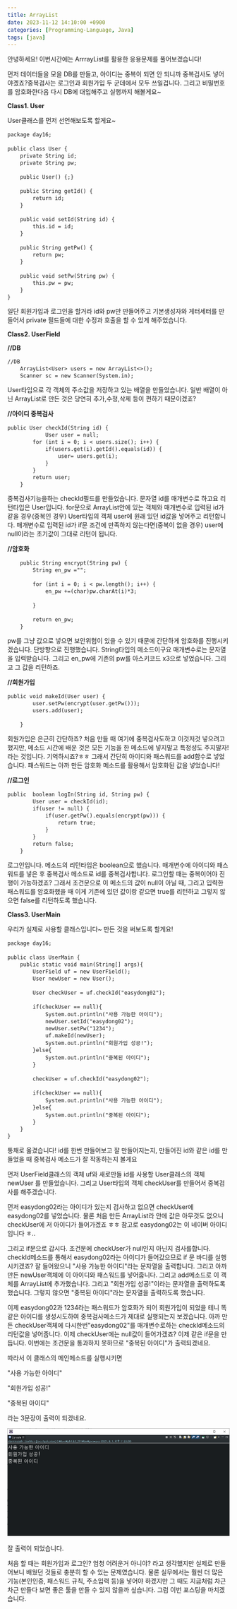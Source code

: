 ```yaml
---
title: ArrayList
date: 2023-11-12 14:10:00 +0900
categories: [Programming-Language, Java]
tags: [java]
---
```



안녕하세요! 이번시간에는 ArrrayList를 활용한 응용문제를 풀어보겠습니다!

먼저 데이터들을 모을 DB를 만들고, 아이디는 중복이 되면 안 되니까 중복검사도 넣어야겠죠?중복검사는 로그인과 회원가입 두 군데에서 모두 쓰일겁니다. 그리고 비밀번호를 암호화한다음 다시 DB에 대입해주고 실행까지 해볼게요~

**Class1. User**

User클래스를 먼저 선언해보도록 할게요~

```
package day16;

public class User {
	private String id;
	private String pw;
	
	public User() {;}

	public String getId() {
		return id;
	}

	public void setId(String id) {
		this.id = id;
	}

	public String getPw() {
		return pw;
	}

	public void setPw(String pw) {
		this.pw = pw;
	}
}
```

일단 회원가입과 로그인을 할거라 id와 pw만 만들어주고 기본생성자와 게터세터를 만들어서 private 필드들에 대한 수정과 호출을 할 수 있게 해주었습니다.

**Class2. UserField**

**//DB**

```
//DB
	ArrayList<User> users = new ArrayList<>();
	Scanner sc = new Scanner(System.in);
```

User타입으로 각 객체의 주소값을 저장하고 있는 배열을 만들었습니다. 일반 배열이 아닌 ArrayList로 만든 것은 당연히 추가,수정,삭제 등이 편하기 때문이겠죠?

**//아이디 중복검사**

```
public User checkId(String id) {
			User user = null;
		for (int i = 0; i < users.size(); i++) {
			if(users.get(i).getId().equals(id)) {
				user= users.get(i);
			}
		}
		return user;
	}
```

중복검사기능을하는 checkId필드를 만들었습니다. 문자열 id를 매개변수로 하고요 리턴타입은 User입니다. for문으로 ArrayList안에 있는 객체와 매개변수로 입력된 id가 같을 경우(중복인 경우) User타입의 객체 user에 원래 있던 id값을 넣어주고 리턴합니다. 매개변수로 입력된 id가 if문 조건에 만족하지 않는다면(중복이 없을 경우) user에 null이라는 초기값이 그대로 리턴이 됩니다.

**//암호화**

```
	public String encrypt(String pw) {
		String en_pw ="";
		
		for (int i = 0; i < pw.length(); i++) {
			en_pw +=(char)pw.charAt(i)*3;
			
		}
		
		return en_pw;
	}
```

pw를 그냥 값으로 넣으면 보안위험이 있을 수 있기 때문에 간단하게 암호화를 진행시키겠습니다. 단방향으로 진행했습니다. String타입의 메소드이구요 매개변수로는 문자열을 입력받습니다. 그리고 en\_pw에 기존의 pw를 아스키코드 x3으로 넣었습니다. 그리고 그 값을 리턴하죠.

**//회원가입**

```
public void makeId(User user) {
		user.setPw(encrypt(user.getPw()));
		users.add(user);
		
	}
```

회원가입은 은근히 간단하죠? 처음 만들 때 여기에 중복검사도하고 이것저것 넣으려고 했지만, 메소드 시간에 배운 것은 모든 기능을 한 메소드에 넣지말고 특정성도 주지말자! 라는 것입니다. 기억하시죠?ㅎㅎ 그래서 간단히 아이디와 패스워드를 add함수로 넣었습니다. 패스워드는 아까 만든 암호화 메소드를 활용해서 암호화된 값을 넣었습니다!

**//로그인**

```
public  boolean logIn(String id, String pw) {
		User user = checkId(id);
		if(user != null) {
			if(user.getPw().equals(encrypt(pw))) {
				return true;
			}
		}
		return false;
	}
```

로그인입니다. 메소드의 리턴타입은 boolean으로 했습니다. 매개변수에 아이디와 패스워드를 넣은 후 중복검사 메소드로 id를 중복검사합니다. 로그인할 때는 중복이어야 진행이 가능하겠죠? 그래서 조건문으로 이 메소드의 값이 null이 아닐 때, 그리고 입력한 패스워드를 암호화했을 때 이게 기존에 있던 값이랑 같으면 true를 리턴하고 그렇지 않으면 false를 리턴하도록 했습니다.

**Class3. UserMain**

우리가 실제로 사용할 클래스입니다~ 만든 것을 써보도록 할게요!

```
package day16;

public class UserMain {
	public static void main(String[] args){
		UserField uf = new UserField();
		User newUser = new User();

		User checkUser = uf.checkId("easydong02");
		
		if(checkUser == null){
			System.out.println("사용 가능한 아이디");
			newUser.setId("easydong02");
			newUser.setPw("1234");
			uf.makeId(newUser);
			System.out.println("회원가입 성공!");
		}else{
			System.out.println("중복된 아이디");
		}		

		checkUser = uf.checkId("easydong02");
		
		if(checkUser == null){
			System.out.println("사용 가능한 아이디");
		}else{
			System.out.println("중복된 아이디");
		}
	}
}
```

통채로 옮겼습니다! id를 한번 만들어보고 잘 만들어지는지, 만들어진 id와 같은 id를 만들었을 때 중복검사 메소드가 잘 작동하는지 볼게요

먼저 UserField클래스의 객체 uf와 새로만들 id를 사용할 User클래스의 객체 newUser 를 만들었습니다. 그리고 User타입의 객체 checkUser를 만들어서 중복검사를 해주겠습니다.

먼저 easydong02라는 아이디가 있는지 검사하고 없으면 checkUser에 easydong02를 넣었습니다. 물론 처음 만든 ArrayList라 안에 값은 아무것도 없으니 checkUser에 저 아이디가 들어가겠죠 ㅎㅎ 참고로 easydong02는 이 네이버 아이디입니다 ㅎ..

그리고 if문으로 갑시다. 조건문에 checkUser가 null인지 아닌지 검사를합니다. checkId메소드를 통해서 easydong02라는 아이디가 들어갔으므로 if 문 바디를 실행시키겠죠? 잘 들어왔으니 "사용 가능한 아이디"라는 문자열을 출력합니다. 그리고 아까 만든 newUser객체에 이 아이디와 패스워드를 넣어줍니다. 그리고 add메소드로 이 객체를 ArrayList에 추가했습니다. 그리고 "회원가입 성공!"이라는 문자열을 출력하도록 했습니다. 그렇지 않으면 "중복된 아이디"라는 문자열을 출력하도록 했습니다.

이제 easydong02과 1234라는 패스워드가 암호화가 되어 회원가입이 되었을 테니 똑같은 아이디를 생성시도하여 중복검사메소드가 제대로 실행되는지 보겠습니다. 아까 만든 checkUser객체에 다시한번"easydong02"를 매개변수로하는 checkId메소드의 리턴값을 넣어줍니다. 이제 checkUser에는 null값이 들어가겠죠? 이제 같은 if문을 만듭니다. 이번에는 조건문을 통과하지 못하므로 "중복된 아이디"가 출력되겠네요.

따라서 이 클래스의 메인메소드를 실행시키면

"사용 가능한 아이디"

"회원가입 성공!"

"중복된 아이디"

라는 3문장이 출력이 되겠네요.

![Desktop View](/assets/img/Programming-Language/Java/ArrayList/1.png)

잘 출력이 되었습니다.

처음 할 때는 회원가입과 로그인? 엄청 어려운거 아니야? 라고 생각했지만 실제로 만들어보니 배웠던 것들로 충분히 할 수 있는 문제였습니다. 물론 실무에서는 훨씬 더 많은 기능(본인인증, 패스워드 규칙, 주소입력 등)을 넣어야 하겠지만 그 때도 지금처럼 차근차근 만들다 보면 좋은 툴을 만들 수 있지 않을까 싶습니다. 그럼 이번 포스팅을 마치겠습니다.